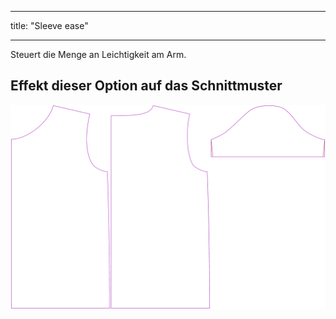 - - -
title: "Sleeve ease"
- - -

Steuert die Menge an Leichtigkeit am Arm.

## Effekt dieser Option auf das Schnittmuster

![Dieses Bild zeigt den Effekt dieser Option, indem es mehrere Varianten überlagert, die einen anderen Wert für diese Option haben](teagan_sleeveease_sample.svg "Effect of this option on the pattern")

